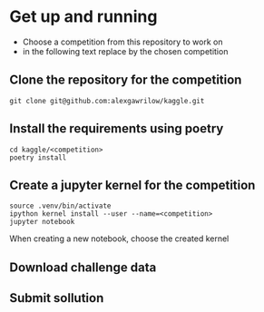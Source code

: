 # Get up and running

- Choose a competition from this repository to work on
- in the following text replace <competition> by the chosen competition

## Clone the repository for the competition
```
git clone git@github.com:alexgawrilow/kaggle.git
```

## Install the requirements using poetry
```
cd kaggle/<competition>
poetry install
```

## Create a jupyter kernel for the competition
```
source .venv/bin/activate
ipython kernel install --user --name=<competition>
jupyter notebook
```
When creating a new notebook, choose the created kernel

## Download challenge data

## Submit sollution
